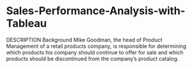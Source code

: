 # Sales-Performance-Analysis-with-Tableau
DESCRIPTION  Background   Mike Goodman, the head of Product Management of a retail products company, is responsible for determining which products his company should continue to offer for sale and which products should be discontinued from the company’s product catalog. 
